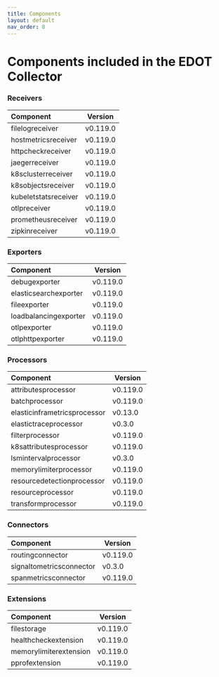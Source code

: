 ```yaml
---
title: Components
layout: default
nav_order: 8
---
```


# Components included in the EDOT Collector

<!-- start:edot-collector-components-table -->
### Receivers

| Component | Version |
|:---|---|
| filelogreceiver  | v0.119.0 |
| hostmetricsreceiver  | v0.119.0 |
| httpcheckreceiver  | v0.119.0 |
| jaegerreceiver  | v0.119.0 |
| k8sclusterreceiver  | v0.119.0 |
| k8sobjectsreceiver  | v0.119.0 |
| kubeletstatsreceiver  | v0.119.0 |
| otlpreceiver  | v0.119.0 |
| prometheusreceiver  | v0.119.0 |
| zipkinreceiver  | v0.119.0 |

### Exporters

| Component | Version |
|:---|---|
| debugexporter  | v0.119.0 |
| elasticsearchexporter  | v0.119.0 |
| fileexporter  | v0.119.0 |
| loadbalancingexporter  | v0.119.0 |
| otlpexporter  | v0.119.0 |
| otlphttpexporter  | v0.119.0 |

### Processors

| Component | Version |
|:---|---|
| attributesprocessor  | v0.119.0 |
| batchprocessor  | v0.119.0 |
| elasticinframetricsprocessor  | v0.13.0 |
| elastictraceprocessor  | v0.3.0 |
| filterprocessor  | v0.119.0 |
| k8sattributesprocessor  | v0.119.0 |
| lsmintervalprocessor  | v0.3.0 |
| memorylimiterprocessor  | v0.119.0 |
| resourcedetectionprocessor  | v0.119.0 |
| resourceprocessor  | v0.119.0 |
| transformprocessor  | v0.119.0 |

### Connectors

| Component | Version |
|:---|---|
| routingconnector  | v0.119.0 |
| signaltometricsconnector  | v0.3.0 |
| spanmetricsconnector  | v0.119.0 |

### Extensions

| Component | Version |
|:---|---|
| filestorage  | v0.119.0 |
| healthcheckextension  | v0.119.0 |
| memorylimiterextension  | v0.119.0 |
| pprofextension  | v0.119.0 |

<!-- end:edot-collector-components-table -->